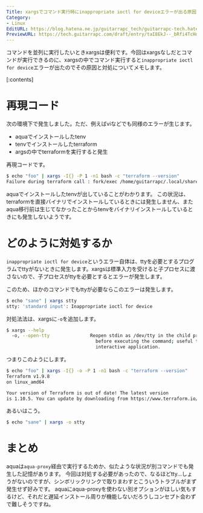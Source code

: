 ```yaml
---
Title: xargsでコマンド実行時にinappropriate ioctl for deviceエラーが出る原因と対処
Category:
- Linux
EditURL: https://blog.hatena.ne.jp/guitarrapc_tech/guitarrapc-tech.hatenablog.com/atom/entry/6802418398325005998
PreviewURL: https://tech.guitarrapc.com/draft/entry/taI8EkJ--_bRfi4TcHdR6VXUAy8
---
```


コマンドを並列に実行したいときxargsは便利です。今回はxargsなしだとコマンドが実行できるのに、xargsの中でコマンド実行すると`inappropriate ioctl for device`エラーが出たのでその原因と対処についてメモします。

[:contents]

# 再現コード

次の環境下で発生しました。ただ、例えばviなどでも同様のエラーが生じます。

* aquaでインストールしたtenv
* tenvでインストールしたterraform
* argsの中でterraformを実行すると発生

再現コードです。

```sh
$ echo "foo" | xargs -I{} -P 1 -n1 bash -c "terraform --version"
Failure during terraform call : fork/exec /home/guitarrapc/.local/share/aquaproj-aqua/bin/tenv: inappropriate ioctl for device
```

aquaでインストールしたtenvが出していることがわかります。
この状況は、terraformを直接バイナリでインストールしているときには発生しません、またaqua移行前は生じてなかったことからtenvをバイナリインストールしているときにも発生しないようです。

# どのように対処するか

`inappropriate ioctl for device`というエラー自体は、ttyを必要とするプログラムでttyがないときに発生します。xargsは標準入力を受けると子プロセスに渡さないので、子プロセスがttyを必要とするとエラーが発生します。

このため、ほかのコマンドでもttyが必要ならこのエラーは発生します。

```sh
$ echo "sane" | xargs stty
stty: 'standard input': Inappropriate ioctl for device
```

対処法法は、xargsに`-o`を追加します。

```sh
$ xargs --help
  -o, --open-tty               Reopen stdin as /dev/tty in the child process
                                 before executing the command; useful to run an
                                 interactive application.
```

つまりこのようにします。

```sh
$ echo "foo" | xargs -I{} -o -P 1 -n1 bash -c "terraform --version"
Terraform v1.9.8
on linux_amd64

Your version of Terraform is out of date! The latest version
is 1.10.5. You can update by downloading from https://www.terraform.io/downloads.html
```

あるいはこう。

```sh
$ echo "sane" | xargs -o stty
```

# まとめ

aquaは`aqua-proxy`経由で実行するためか、似たような状況が別コマンドでも発生した記憶があります。
今回は対処する必要があったので、なるほどtty...しょうがないのですが、シンボリックリンクで取りまわすとこういうトラブルがまず発生せず好みです。
aquaにaqua-proxyを使わない別オプションがほしい気もするけど、それだと遅延インストール周りが機能しないだろうしコンセプト会わずで難しそうですね。
